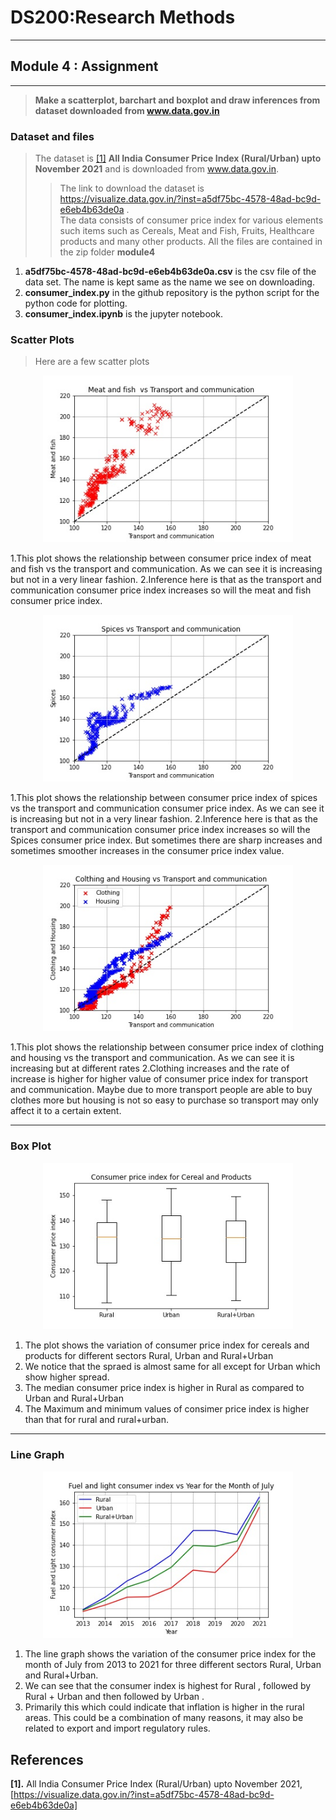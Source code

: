 # DS200:Research Methods
* * *
## Module 4 : Assignment
* * *

> **Make a scatterplot, barchart and boxplot and draw inferences from dataset downloaded from www.data.gov.in**

### Dataset and files
> The dataset is <a href="#my_anchor">[1]</a> **All India Consumer Price Index (Rural/Urban) upto November 2021** and is  downloaded from www.data.gov.in.
>> The link to download the dataset is https://visualize.data.gov.in/?inst=a5df75bc-4578-48ad-bc9d-e6eb4b63de0a .<br/> The data consists of consumer price index for various elements such items such as Cereals, Meat and Fish, Fruits, Healthcare products and many other products.
> All the files are contained in the zip folder **module4**
1.  **a5df75bc-4578-48ad-bc9d-e6eb4b63de0a.csv** is the csv file of the data set. The name is kept same as the name we see on downloading. 
2.  **consumer_index.py** in the github repository is the python script for the python code for plotting. 
3.  **consumer_index.ipynb** is the jupyter notebook.

### Scatter Plots
> Here are a few scatter plots
 <p align="center">
 <img src="scatter_meat_transport.jpg" width="400px" alt=""> 
 </p>
1.This plot shows the relationship between consumer price index of meat and fish vs the transport and communication. As we can see it is increasing but not in a very linear fashion. 
2.Inference here is that as the transport and communication consumer price index increases so will the meat and fish consumer price index.

<p align="center">
 <img src="scatter_Spices_transport.jpg" width="400px" alt=""> 
 </p>
1.This plot shows the relationship between consumer price index of spices vs the transport and communication consumer price index. As we can see it is increasing but not in a very linear fashion. 
2.Inference here is that as the transport and communication consumer price index increases so will the Spices consumer price index. But sometimes there are sharp increases and sometimes smoother increases in the consumer price index value. 

<p align="center">
 <img src="scatter_clothing_housing.jpg" width="400px" alt=""> 
 </p>
1.This plot shows the relationship between consumer price index of clothing and housing vs the transport and communication. As we can see it is increasing but at different rates
2.Clothing increases and the rate of increase is higher for higher value of consumer price index for transport and communication. Maybe due to more transport people are able to buy clothes more but housing is not so easy to purchase so transport may only affect it to a certain extent. 

* * *

### Box Plot

<p align="center">
 <img src="box_cereal.jpg" width="400px" alt=""> 
</p>

1.  The plot shows the variation of consumer price index for cereals and products for different sectors Rural, Urban and Rural+Urban 
2.  We notice that the spraed is almost same for all except for Urban which show higher spread. 
3.  The median consumer price index is higher in Rural as compared to Urban and Rural+Urban 
4.  The Maximum and minimum values of consimer price index is higher than that for rural and rural+urban. 


* * *
### Line Graph

<p align="center">
 <img src="line_july.jpg" width="400px" alt=""> 
</p>


1.  The line graph shows the variation of the consumer price index for the month of July from 2013 to 2021 for three different sectors Rural, Urban and Rural+Urban. 
2.  We can see that the consumer index is highest for Rural , followed by Rural + Urban and then followed by Urban .
3.  Primarily this which could indicate that inflation is higher in the rural areas. This could be a combination of many reasons, it may also be related to export and import regulatory rules. 


## References
<b id="my_anchor">[1].</b>  All India Consumer Price Index (Rural/Urban) upto November 2021, [https://visualize.data.gov.in/?inst=a5df75bc-4578-48ad-bc9d-e6eb4b63de0a]
